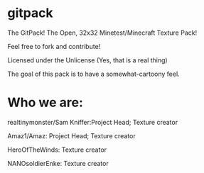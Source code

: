 gitpack
=======

The GitPack! The Open, 32x32 Minetest/Minecraft Texture Pack!

Feel free to fork and contribute!

Licensed under the Unlicense (Yes, that is a real thing)

The goal of this pack is to have a somewhat-cartoony feel.


Who we are:
===========

realtinymonster/Sam Kniffer:Project Head; Texture creator

Amaz1/Amaz: Project Head; Texture creator

HeroOfTheWinds: Texture creator

NANOsoldierEnke: Texture creator
